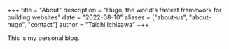 +++
title = "About"
description = "Hugo, the world's fastest framework for building websites"
date = "2022-08-10"
aliases = ["about-us", "about-hugo", "contact"]
author = "Taichi Ichisawa"
+++

This is my personal blog.
